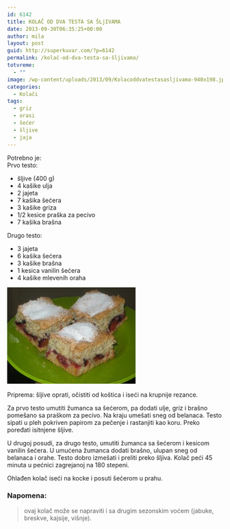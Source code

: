 ```yaml
---
id: 6142
title: KOLAČ OD DVA TESTA SA ŠLjIVAMA
date: 2013-09-30T06:35:25+00:00
author: mila
layout: post
guid: http://superkuvar.com/?p=6142
permalink: /kolač-od-dva-testa-sa-šljivama/
totvreme:
  - ""
image: /wp-content/uploads/2013/09/Kolacoddvatestasasljivama-940x198.jpg
categories:
  - Kolači
tags:
  - griz
  - orasi
  - šećer
  - šljive
  - jaja
---
```

Potrebno je:  
Prvo testo:

  * šljive (400 g)
  * 4 kašike ulja
  * 2 jajeta
  * 7 kašika šećera
  * 3 kašike griza
  * 1/2 kesice praška za pecivo
  * 7 kašika brašna

Drugo testo:

  * 3 jajeta
  * 6 kašika šećera
  * 3 kašike brašna
  * 1 kesica vanilin šećera
  * 4 kašike mlevenih oraha

[<img class="alignnone size-medium wp-image-6144" src="/wp-content/uploads/2013/09/Kolacoddvatestasasljivama-300x225.jpg" alt="Kolacoddvatestasasljivama" width="300" height="225" />](/wp-content/uploads/2013/09/Kolacoddvatestasasljivama.jpg)

Priprema: šljive oprati, očistiti od koštica i iseći na krupnije rezance.

Za prvo testo umutiti žumanca sa šećerom, pa dodati ulje, griz i brašno pomešano sa praškom za pecivo. Na kraju umešati sneg od belanaca. Testo sipati u pleh pokriven papirom za pečenje i rastanjiti kao koru. Preko poređati isitnjene šljive.

U drugoj posudi, za drugo testo, umutiti žumanca sa šećerom i kesicom vanilin šećera. U umućena žumanca dodati brašno, ulupan sneg od belanaca i orahe. Testo dobro izmešati i preliti preko šljiva. Kolač peći 45 minuta u pećnici zagrejanoj na 180 stepeni.

Ohlađen kolač iseći na kocke i posuti šećerom u prahu.

### Napomena:
> ovaj kolač može se napraviti i sa drugim sezonskim voćem (jabuke, breskve, kajsije, višnje).